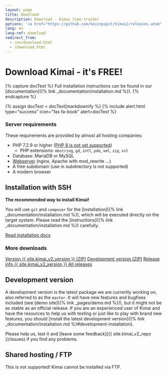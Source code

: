 ```yaml
---
layout: page
title: Download
description: Download - Kimai time-tracker
options: '<a href="https://github.com/kevinpapst/kimai2/releases.atom" class="btn btn-option"><i class="fa fa-rss"></i></a>'
lang: en
lang-ref: download
redirect_from:
  - /en/download.html
  - /download.html
---
```


# Download Kimai - it's FREE!

{% capture docText %}
Full installation instructions can be found in our [documentation]({% link _documentation/installation.md %}).
{% endcapture %}

{% assign docText = docText|markdownify %}
{% include alert.html type="success" icon="fas fa-book" alert=docText %}

### Server requirements 

These requirements are provided by almost all hosting companies:

- PHP 7.2.9 or higher ([PHP 8 is not yet supported](https://github.com/kevinpapst/kimai2/pull/2158))
    - PHP extensions: `mbstring`, `gd`, `intl`, `pdo`, `xml`, `zip`, `xsl`
- Database: MariaDB or MySQL
- [Webserver](https://www.kimai.org/documentation/webserver-configuration.html) (nginx, Apache with mod_rewrite ...)
- A free subdomain (use in subdirectory is not supported)
- A modern browser

## Installation with SSH 

**The recommended way to install Kimai!** 

You will use `git` and `composer` for the [installation]({% link _documentation/installation.md %}), which will be executed directly on the target system. 
Please read the [instructions]({% link _documentation/installation.md %}) carefully.
 
<a href="{% link _documentation/installation.md %}" class="btn btn-success"><i class="fas fa-book"></i> Read installation docs</a>

### More downloads

<a href="{{ site.kimai_v2_repo }}/archive/{{ site.kimai_v2_version }}.zip" class="btn btn-secondary"><i class="fas fa-download"></i> Version {{ site.kimai_v2_version }} (ZIP)</a>
<a href="{{ site.kimai_v2_repo }}/zipball/master" class="btn btn-secondary"><i class="fas fa-download"></i> Development version (ZIP)</a>
<a href="{{ site.kimai_v2_repo }}/releases/tag/{{ site.kimai_v2_version }}" class="btn btn-secondary"><i class="fab fa-github"></i> Release info {{ site.kimai_v2_version }} </a>
<a href="{{ site.kimai_v2_repo }}/releases" class="btn btn-secondary"><i class="fab fa-github"></i> All releases </a>

## Development version

A development version is the latest package we are currently working on, also referred to as the `master`. 
It will have new features and bugfixes included (see [demo site]({% link _pages/demo.md %})), but it might not be as stable as an official release.
If you are an experienced user of Kimai and have the resources to help us with testing or just like to play with brand new features, you should [install the latest development version]({% link _documentation/installation.md %}#development-installation).

Please help us, test it and [leave some feedback]({{ site.kimai_v2_repo }}/issues) if you find any problems.

## Shared hosting / FTP

This is not supported! Kimai cannot be installed via FTP.
